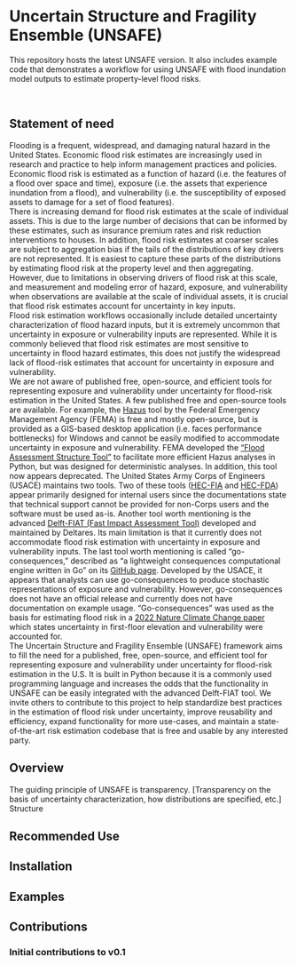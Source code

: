 # Uncertain Structure and Fragility Ensemble (UNSAFE)
This repository hosts the latest UNSAFE version. It also includes example code that demonstrates a workflow for using UNSAFE with flood inundation model outputs to estimate property-level flood risks.

<br>

## Statement of need
Flooding is a frequent, widespread, and damaging natural hazard in the United States. Economic flood risk estimates are increasingly used in research and practice to help inform management practices and policies. Economic flood risk is estimated as a function of hazard (i.e. the features of a flood over space and time), exposure (i.e. the assets that experience inundation from a flood), and vulnerability (i.e. the susceptibility of exposed assets to damage for a set of flood features). 
<br>
There is increasing demand for flood risk estimates at the scale of individual assets. This is due to the large number of decisions that can be informed by these estimates, such as insurance premium rates and risk reduction interventions to houses. In addition, flood risk estimates at coarser scales are subject to aggregation bias if the tails of the distributions of key drivers are not represented. It is easiest to capture these parts of the distributions by estimating flood risk at the property level and then aggregating. However, due to limitations in observing drivers of flood risk at this scale, and measurement and modeling error of hazard, exposure, and vulnerability when observations are available at the scale of individual assets, it is crucial that flood risk estimates account for uncertainty in key inputs. 
<br>
Flood risk estimation workflows occasionally include detailed uncertainty characterization of flood hazard inputs, but it is extremely uncommon that uncertainty in exposure or vulnerability inputs are represented. While it is commonly believed that flood risk estimates are most sensitive to uncertainty in flood hazard estimates, this does not justify the widespread lack of flood-risk estimates that account for uncertainty in exposure and vulnerability. 
<br>
We are not aware of published free, open-source, and efficient tools for representing exposure and vulnerability under uncertainty for flood-risk estimation in the United States. A few published free and open-source tools are available. For example, the [Hazus](https://www.fema.gov/flood-maps/products-tools/hazus) tool by the Federal Emergency Management Agency (FEMA) is free and mostly open-source, but is provided as a GIS-based desktop application (i.e. faces performance bottlenecks) for Windows and cannot be easily modified to accommodate uncertainty in exposure and vulnerability. FEMA developed the [“Flood Assessment Structure Tool”](https://github.com/nhrap-hazus/FAST?tab=readme-ov-file) to facilitate more efficient Hazus analyses in Python, but was designed for deterministic analyses. In addition, this tool now appears deprecated. The United States Army Corps of Engineers (USACE) maintains two tools. Two of these tools ([HEC-FIA](https://www.hec.usace.army.mil/confluence/fiadocs/fiaum/latest) and [HEC-FDA](https://www.hec.usace.army.mil/software/hec-fda/documentation/CPD-72_V1.4.1.pdf)) appear primarily designed for internal users since the documentations state that technical support cannot be provided for non-Corps users and the software must be used as-is. Another tool worth mentioning is the advanced [Delft-FIAT (Fast Impact Assessment Tool)](https://deltares.github.io/Delft-FIAT/stable/) developed and maintained by Deltares. Its main limitation is that it currently does not accommodate flood risk estimation with uncertainty in exposure and vulnerability inputs. The last tool worth mentioning is called “go-consequences,” described as “a lightweight consequences computational engine written in Go” on its [GitHub page](https://github.com/USACE/go-consequences). Developed by the USACE, it appears that analysts can use go-consequences to produce stochastic representations of exposure and vulnerability. However, go-consequences does not have an official release and currently does not have documentation on example usage. “Go-consequences” was used as the basis for estimating flood risk in a [2022 Nature Climate Change paper](https://github.com/HenryGeorgist/go-fathom) which states uncertainty in first-floor elevation and vulnerability were accounted for. 
<br>
The Uncertain Structure and Fragility Ensemble (UNSAFE) framework aims to fill the need for a published, free, open-source, and efficient tool for representing exposure and vulnerability under uncertainty for flood-risk estimation in the U.S. It is built in Python because it is a commonly used programming language and increases the odds that the functionality in UNSAFE can be easily integrated with the advanced Delft-FIAT tool. We invite others to contribute to this project to help standardize best practices in the estimation of flood risk under uncertainty, improve reusability and efficiency, expand functionality for more use-cases, and maintain a state-of-the-art risk estimation codebase that is free and usable by any interested party. 
<br>

## Overview
The guiding principle of UNSAFE is transparency. [Transparency on the basis of uncertainty characterization, how distributions are specified, etc.]
Structure

## Recommended Use

## Installation

## Examples

## Contributions

### Initial contributions to v0.1
